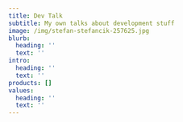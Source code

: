 ```yaml
---
title: Dev Talk
subtitle: My own talks about development stuff
image: /img/stefan-stefancik-257625.jpg
blurb:
  heading: ''
  text: ''
intro:
  heading: ''
  text: ''
products: []
values:
  heading: ''
  text: ''
---
```


